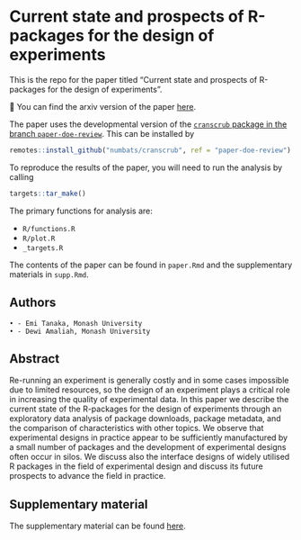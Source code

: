
<!-- README.md is generated from README.Rmd. Please edit that file -->

# Current state and prospects of R-packages for the design of experiments

This is the repo for the paper titled “Current state and prospects of
R-packages for the design of experiments”.

📜 You can find the arxiv version of the paper
[here](https://arxiv.org/abs/2206.07532).

The paper uses the developmental version of the [`cranscrub` package in
the branch
`paper-doe-review`](https://github.com/numbats/cranscrub/tree/paper-doe-review).
This can be installed by

``` r
remotes::install_github("numbats/cranscrub", ref = "paper-doe-review")
```

To reproduce the results of the paper, you will need to run the analysis
by calling

``` r
targets::tar_make()
```

The primary functions for analysis are:

-   `R/functions.R`
-   `R/plot.R`
-   `_targets.R`

The contents of the paper can be found in `paper.Rmd` and the
supplementary materials in `supp.Rmd`.

## Authors

    • - Emi Tanaka, Monash University
    • - Dewi Amaliah, Monash University

## Abstract

Re-running an experiment is generally costly and in some cases
impossible due to limited resources, so the design of an experiment
plays a critical role in increasing the quality of experimental data. In
this paper we describe the current state of the R-packages for the
design of experiments through an exploratory data analysis of package
downloads, package metadata, and the comparison of characteristics with
other topics. We observe that experimental designs in practice appear to
be sufficiently manufactured by a small number of packages and the
development of experimental designs often occur in silos. We discuss
also the interface designs of widely utilised R packages in the field of
experimental design and discuss its future prospects to advance the
field in practice.

## Supplementary material

The supplementary material can be found
[here](https://emitanaka.org/paper-DoE-review/supp.pdf).
